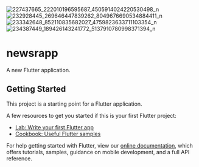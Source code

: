 ![227437665_222010196595687_4505914024220530498_n](https://user-images.githubusercontent.com/64069584/128593540-1e667c44-f94b-49a3-9da8-070c70c24404.png)
![232928445_269646447839262_8049676690534884411_n](https://user-images.githubusercontent.com/64069584/128593549-3134deea-ae82-4a2e-a2c0-51a4801340eb.png)
![233342648_852110835682027_4759823633711103354_n](https://user-images.githubusercontent.com/64069584/128593563-4556a60a-01c8-450f-87a1-50b9e9135fd1.png)
![234387449_189426143241772_5137910780998371394_n](https://user-images.githubusercontent.com/64069584/128593576-ecfede38-ba34-49f3-a6ba-508b101598d1.png)
# newsrapp

A new Flutter application.

## Getting Started

This project is a starting point for a Flutter application.

A few resources to get you started if this is your first Flutter project:

- [Lab: Write your first Flutter app](https://flutter.dev/docs/get-started/codelab)
- [Cookbook: Useful Flutter samples](https://flutter.dev/docs/cookbook)

For help getting started with Flutter, view our
[online documentation](https://flutter.dev/docs), which offers tutorials,
samples, guidance on mobile development, and a full API reference.
